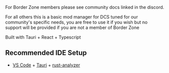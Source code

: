 For Border Zone members please see community docs linked in the discord.

For all others this is a basic mod manager for DCS tuned for our community's specific needs, you are free to use it if you wish but no support will be provided if you are not a member of Border Zone


Built with Tauri + React + Typescript

## Recommended IDE Setup

- [VS Code](https://code.visualstudio.com/) + [Tauri](https://marketplace.visualstudio.com/items?itemName=tauri-apps.tauri-vscode) + [rust-analyzer](https://marketplace.visualstudio.com/items?itemName=rust-lang.rust-analyzer)

